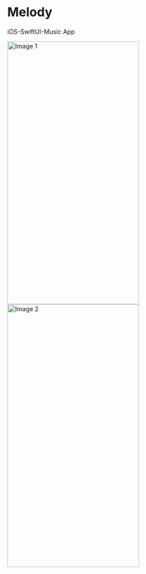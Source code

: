 # Melody
iOS-SwiftUI-Music App
<!--
![Simulator Screenshot - iPhone 14 Pro - 2023-08-29 at 11 39 47](https://github.com/Captain-Yellow/Melody/assets/50849702/1669eb7c-6b34-48a7-89ec-cb58daaccb65)
![Simulator Screenshot - iPhone 14 Pro - 2023-08-29 at 11 49 13](https://github.com/Captain-Yellow/Melody/assets/50849702/38f7cdc3-ddce-4424-a17a-5b6512bbaec1)
-->

<img src="https://github.com/Captain-Yellow/Melody/assets/50849702/1669eb7c-6b34-48a7-89ec-cb58daaccb65" width="300" height="600" alt="Image 1">
<img src="https://github.com/Captain-Yellow/Melody/assets/50849702/38f7cdc3-ddce-4424-a17a-5b6512bbaec1" width="300" height="600" alt="Image 2">
